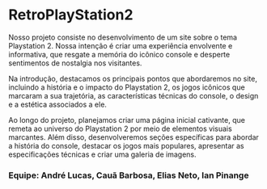 # RetroPlayStation2 
Nosso projeto consiste no desenvolvimento de um site sobre o tema Playstation 2. Nossa intenção é criar uma experiência envolvente e informativa, que resgate a memória do icônico console e desperte sentimentos de nostalgia nos visitantes.

Na introdução, destacamos os principais pontos que abordaremos no site, incluindo a história e o impacto do Playstation 2, os jogos icônicos que marcaram a sua trajetória, as características técnicas do console, o design e a estética associados a ele.

Ao longo do projeto, planejamos criar uma página inicial cativante, que remeta ao universo do Playstation 2 por meio de elementos visuais marcantes. Além disso, desenvolveremos seções específicas para abordar a história do console, destacar os jogos mais populares, apresentar as especificações técnicas e criar uma galeria de imagens.

### Equipe: André Lucas, Cauã Barbosa, Elias Neto, Ian Pinange
